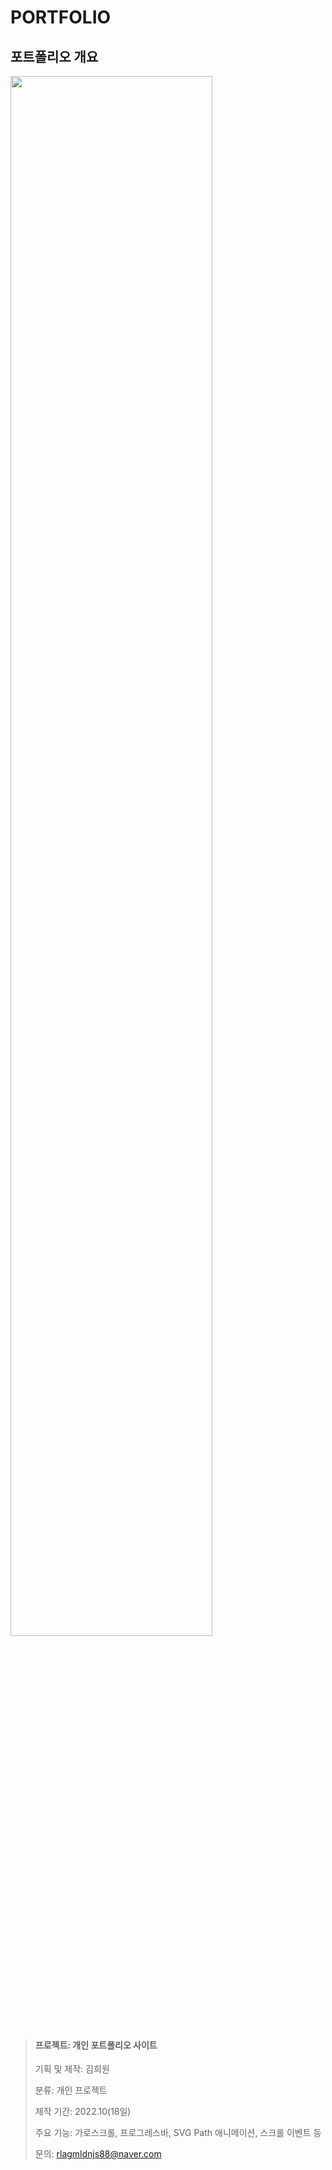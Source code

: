 # PORTFOLIO

## 포트폴리오 개요
<img width="80%" src="https://user-images.githubusercontent.com/99087758/201662355-f2336c82-072e-4fc5-90af-c7116cae14d1.jpg"/>

> #### 프로젝트: 개인 포트폴리오 사이트
> 
> 기획 및 제작: 김희원
> 
> 분류: 개인 프로젝트
> 
> 제작 기간: 2022.10(18일)
> 
> 주요 기능: 가로스크롤, 프로그레스바, SVG Path 애니메이션, 스크롤 이벤트 등
> 
> 문의: rlagmldnjs88@naver.com

